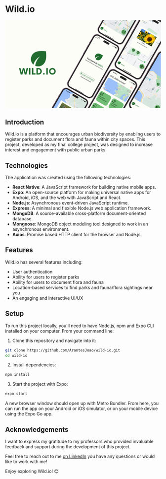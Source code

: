 # Wild.io

![App Preview](.github/wild-io-banner.png)

## Introduction

Wild.io is a platform that encourages urban biodiversity by enabling users to register parks and document flora and fauna within city spaces. This project, developed as my final college project, was designed to increase interest and engagement with public urban parks. 

## Technologies

The application was created using the following technologies:

- **React Native**: A JavaScript framework for building native mobile apps.
- **Expo**: An open-source platform for making universal native apps for Android, iOS, and the web with JavaScript and React.
- **Node.js**: Asynchronous event-driven JavaScript runtime.
- **Express**: A minimal and flexible Node.js web application framework.
- **MongoDB**: A source-available cross-platform document-oriented database.
- **Mongoose**: MongoDB object modeling tool designed to work in an asynchronous environment.
- **Axios**: Promise based HTTP client for the browser and Node.js.

## Features

Wild.io has several features including:

- User authentication 
- Ability for users to register parks
- Ability for users to document flora and fauna
- Location-based services to find parks and fauna/flora sightings near you
- An engaging and interactive UI/UX

## Setup

To run this project locally, you'll need to have Node.js, npm and Expo CLI installed on your computer. From your command line:

1. Clone this repository and navigate into it:
```bash
git clone https://github.com/ArantesJoao/wild-io.git
cd wild-io
```

2. Install dependencies:
```bash
npm install
```
3. Start the project with Expo:
```bash
expo start
```

A new browser window should open up with Metro Bundler. From here, you can run the app on your Android or iOS simulator, or on your mobile device using the Expo Go app.

## Acknowledgements
I want to express my gratitude to my professors who provided invaluable feedback and support during the development of this project.

Feel free to reach out to me [on LinkedIn](https://www.linkedin.com/in/joaovictorarantes) you have any questions or would like to work with me!


Enjoy exploring Wild.io! 😊
